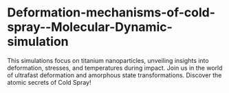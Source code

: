 # Deformation-mechanisms-of-cold-spray--Molecular-Dynamic-simulation
This simulations focus on titanium nanoparticles, unveiling insights into deformation, stresses, and temperatures during impact. Join us in the world of ultrafast deformation and amorphous state transformations.  Discover the atomic secrets of Cold Spray!

